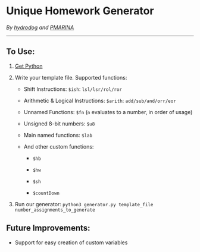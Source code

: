 # Unique Homework Generator

<em>By [hydrodog](https://github.com/hydrodog) and [PMARINA](https://github.com/PMARINA) </em>

---

<h2>To Use:</h2>
<ol>
<li>

[Get Python](https://www.python.org/downloads/)

</li>
<li>
Write your template file. Supported functions:
<ul>
<li>

Shift Instructions: `$ish`: `lsl/lsr/rol/ror`

</li>
<li>

Arithmetic & Logical Instructions: `$arith`: `add/sub/and/orr/eor`

</li>
<li>

Unnamed Functions: `$fn` (`n` evaluates to a number, in order of usage)

</li>
<li>

Unsigned 8-bit numbers: `$u8`

</li>
<li>

Main named functions: `$lab`

</li>
<li>
And other custom functions:
<ul>
<li>

`$hb`

</li>
<li>

`$hw`

</li>
<li>

`$sh`

</li>
<li>

`$countDown`

</li>
</ul>
</li>
</ul>
</li>
<li>

Run our generator: `python3 generator.py template_file number_assignments_to_generate`</li>

</ol>

<h2>Future Improvements:</h2>
<ul>
<li>Support for easy creation of custom variables</li>
</ul>
